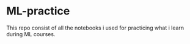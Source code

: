 # ML-practice
This repo consist of all the notebooks i used for practicing what i learn during ML courses.

